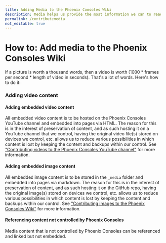 ```yaml
---
title: Adding Media to the Phoenix Consoles Wiki
description: Media helps us provide the most information we can to readers through audio, video, and pictures embedded within our pages. Read to learn how to take your contributions to the next level.
permalink: /contributemedia
not_editable: true
---
```


# How to: Add media to the Phoenix Consoles Wiki

If a picture is worth a thousand words, then a video is worth (1000 * frames per second * length of video in seconds). That's a lot of words. Here's how to do it:

### Adding video content

#### Adding embedded video content

All embedded video content is to be hosted on the Phoenix Consoles YouTube channel and embedded into pages via HTML. The reason for this is in the interest of preservation of content, and as such hosting it on a YouTube channel that we control, having the original video file(s) stored on devices we control, etc. allows us to reduce various possibilities in which content is lost by keeping the content and backups within our control. See ["Contributing videos to the Phoenix Consoles YouTube channel"]( {{site.baseurl}}/youtubecontribution) for more information.

#### Adding embedded image content

All embedded image content is to be stored in the `_media` folder and embedded into pages via markdown. The reason for this is in the interest of preservation of content, and as such hosting it on the GitHub repo, having the original image(s) stored on devices we control, etc. allows us to reduce various possibilities in which content is lost by keeping the content and backups within our control. See ["Contributing images to the Phoenix Consoles Wiki"]( {{site.baseurl}}/imagecontribution) for more information.

#### Referencing content not controlled by Phoenix Consoles

Media content that is not controlled by Phoenix Consoles can be referenced and linked but not embedded. 

